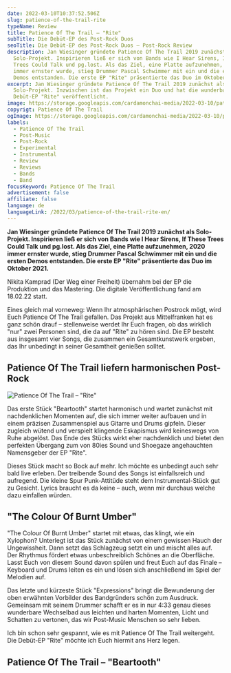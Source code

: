 ```yaml
---
date: 2022-03-10T10:37:52.506Z
slug: patience-of-the-trail-rite
typeName: Review
title: Patience Of The Trail – "Rite"
subTitle: Die Debüt-EP des Post-Rock Duos
seoTitle: Die Debüt-EP des Post-Rock Duos – Post-Rock Review
description: Jan Wiesinger gründete Patience Of The Trail 2019 zunächst als
  Solo-Projekt. Inspirieren ließ er sich von Bands wie I Hear Sirens, If These
  Trees Could Talk und pg.lost. Als das Ziel, eine Platte aufzunehmen, 2020
  immer ernster wurde, stieg Drummer Pascal Schwimmer mit ein und die ersten
  Demos entstanden. Die erste EP "Rite" präsentierte das Duo im Oktober 2021.
excerpt: Jan Wiesinger gründete Patience Of The Trail 2019 zunächst als
  Solo-Projekt. Inzwischen ist das Projekt ein Duo und hat die wunderbare
  Debüt-EP "Rite" veröffentlicht.
image: https://storage.googleapis.com/cardamonchai-media/2022-03-10/patience-of-the-trail-jpg-imagine-080808_63686d_1024_768/640.webp
copyrigt: Patience Of The Trail
ogImage: https://storage.googleapis.com/cardamonchai-media/2022-03-10/patience-of-the-trail-fb-png-imagine-080808_53585d_1200_628/640.webp
labels:
  - Patience Of The Trail
  - Post-Music
  - Post-Rock
  - Experimental
  - Instrumental
  - Review
  - Reviews
  - Bands
  - Band
focusKeyword: Patience Of The Trail
advertisement: false
affiliate: false
language: de
languageLink: /2022/03/patience-of-the-trail-rite-en/
---
```

**Jan Wiesinger gründete Patience Of The Trail 2019 zunächst als Solo-Projekt. Inspirieren ließ er sich von Bands wie I Hear Sirens, If These Trees Could Talk und pg.lost. Als das Ziel, eine Platte aufzunehmen, 2020 immer ernster wurde, stieg Drummer Pascal Schwimmer mit ein und die ersten Demos entstanden. Die erste EP "Rite" präsentierte das Duo im Oktober 2021.**

Nikita Kamprad (Der Weg einer Freiheit) übernahm bei der EP die Produktion und das Mastering. Die digitale Veröffentlichung fand am 18.02.22 statt.

Eines gleich mal vorneweg: Wenn Ihr atmosphärischen Postrock mögt, wird Euch Patience Of The Trail gefallen. Das Projekt aus Mittelfranken hat es ganz schön drauf – stellenweise werdet Ihr Euch fragen, ob das wirklich "nur" zwei Personen sind, die da auf "Rite" zu hören sind. Die EP besteht aus insgesamt vier Songs, die zusammen ein Gesamtkunstwerk ergeben, das Ihr unbedingt in seiner Gesamtheit genießen solltet.

## Patience Of The Trail liefern harmonischen Post-Rock

![Patience Of The Trail – "Rite"](https://storage.googleapis.com/cardamonchai-media/2022-03-10/cover-jpg-imagine-080808_2d2d2d_3000_3000/640.webp "Patience Of The Trail – \"Rite\"")

Das erste Stück "Beartooth" startet harmonisch und wartet zunächst mit nachdenklichen Momenten auf, die sich immer weiter aufbauen und in einem präzisen Zusammenspiel aus Gitarre und Drums gipfeln. Dieser zugleich wütend und verspielt klingende Eskapismus wird keineswegs von Ruhe abgelöst. Das Ende des Stücks wirkt eher nachdenklich und bietet den perfekten Übergang zum von 80ies Sound und Shoegaze angehauchten Namensgeber der EP "Rite". 

Dieses Stück macht so Bock auf mehr. Ich möchte es unbedingt auch sehr bald live erleben. Der treibende Sound des Songs ist einfallsreich und aufregend. Die kleine Spur Punk-Attitüde steht dem Instrumental-Stück gut zu Gesicht. Lyrics braucht es da keine – auch, wenn mir durchaus welche dazu einfallen würden.

## "The Colour Of Burnt Umber"

"The Colour Of Burnt Umber" startet mit etwas, das klingt, wie ein Xylophon? Unterlegt ist das Stück zunächst von einem gewissen Hauch der Ungewissheit. Dann setzt das Schlagzeug setzt ein und mischt alles auf. Der Rhythmus fördert etwas unbeschreiblich Schönes an die Oberfläche. Lasst Euch von diesem Sound davon spülen und freut Euch auf das Finale – Keyboard und Drums leiten es ein und lösen sich anschließend im Spiel der Melodien auf.

Das letzte und kürzeste Stück "Expressions" bringt die Bewunderung der oben erwähnten Vorbilder des Bandgründers schön zum Ausdruck. Gemeinsam mit seinem Drummer schafft er es in nur 4:33 genau dieses wunderbare Wechselbad aus leichten und harten Momenten, Licht und Schatten zu vertonen, das wir Post-Music Menschen so sehr lieben.

Ich bin schon sehr gespannt, wie es mit Patience Of The Trail weitergeht. Die Debüt-EP "Rite" möchte ich Euch hiermit ans Herz legen.

## Patience Of The Trail – "Beartooth"

<YouTube id="UUdt8VjlEVU" />